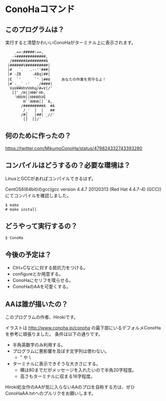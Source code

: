 ConoHaコマンド
===========

## このプログラムは？

実行すると清楚かわいいConoHaがターミナル上に表示されます。

        _==:#####:==,
       -+#############,
      /######A########A
     |######V##########|
     |#   `.   .--''###|
     |# -ZB     -ABq|##|
     |E  `'      `' |##A     あなたの作業を見守るよ！
     |#`-__` -'   _/####|
      VaV##HhVVHhq/#=V|/'
       []'_/H||HHH'Hh,
        'HHVH||HHHHhVE
            H`'AHHA[] `A,
           /#########A  #A
            /_'  |  |   ##
           /#|   |##| _//'
            []  []/'

## 何のために作ったの？

https://twitter.com/MikumoConoHa/status/479824332743393280

## コンパイルはどうするの？必要な環境は？

LinuxとGCCがあればコンパイルできるはず。

CentOS6(64bit)のgcc(gcc version 4.4.7 20120313 (Red Hat 4.4.7-4) (GCC))にてコンパイルを確認しました。

``` Terminal
$ make
# make install
```

## どうやって実行するの？

``` Terminal
$ ConoHa
```

## 今後の予定は？

* Ctrl+Cなどに対する抵抗力をつける。
* configureとか用意する。
* ConoHaにセリフを喋らせる。
* ConoHaのAAを可愛くする。

## AAは誰が描いたの？

このプログラムの作者、Hirokiです。

イラストは http://www.conoha.jp/conoha の最下部にいるデフォルメConoHaを参考に頑張りました。
条件は以下の通りです。

* 半角英数字のみ利用する。
* プログラムに悪影響を及ぼす文字列は使わない。
    * " や \
* ターミナルに表示できそうな大きさにする。
    * 横は80までだがメッセージを入れたいので半角20字程度。
    * 高さもターミナルに収まる16字程度。

Hiroki処女作のAAが気に入らないAAのプロを自称する方は、ぜひConoHaAA.txtへのプルリクをお願いします。
